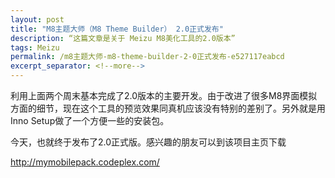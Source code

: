 ```yaml
---
layout: post
title: "M8主题大师（M8 Theme Builder） 2.0正式发布"
description: “这篇文章是关于 Meizu M8美化工具的2.0版本”
tags: Meizu
permalink: /m8主题大师-m8-theme-builder-2-0正式发布-e527117eabcd
excerpt_separator: <!--more-->
---
```

利用上面两个周末基本完成了2.0版本的主要开发。由于改进了很多M8界面模拟方面的细节，现在这个工具的预览效果同真机应该没有特别的差别了。另外就是用Inno Setup做了一个方便一些的安装包。

今天，也就终于发布了2.0正式版。感兴趣的朋友可以到该项目主页下载

http://mymobilepack.codeplex.com/
<!--more-->